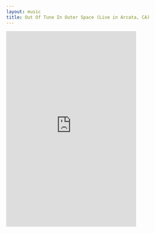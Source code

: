 ```yaml
---
layout: music
title: Out Of Tune In Outer Space (Live in Arcata, CA)
---
```


<iframe style="border: 0; width: 350px; height: 525px;" src="https://bandcamp.com/EmbeddedPlayer/album=384545005/size=large/bgcol=333333/linkcol=de270f/transparent=true/" seamless><a href="https://blackends.bandcamp.com/album/out-of-tune-in-outer-space-live-in-arcata-ca">Out Of Tune In Outer Space (Live in Arcata, CA) by Black Ends</a></iframe>
